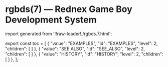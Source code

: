 # rgbds(7) — Rednex Game Boy Development System

import generated from '!!raw-loader!./rgbds.7.html';

<div className="manual-text" dangerouslySetInnerHTML={{ __html: generated }} />

export const toc = [
{
	"value": "EXAMPLES",
	"id": "EXAMPLES",
	"level": 2,
	"children": [
	]
},
{
	"value": "SEE ALSO",
	"id": "SEE_ALSO",
	"level": 2,
	"children": [
	]
},
{
	"value": "HISTORY",
	"id": "HISTORY",
	"level": 2,
	"children": [
	]
},
];
